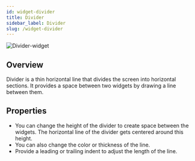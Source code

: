 ```yaml
---
id: widget-divider
title: Divider
sidebar_label: Divider 
slug: /widget-divider
---
```


![Divider-widget](/img/Widget-Divider-1.png)

## Overview

Divider is a thin horizontal line that divides the screen into horizontal sections. It provides a space between two widgets by drawing a line between them.

## Properties

* You can change the height of the divider to create space between the widgets. The horizontal line of the divider gets centered around this height.
* You can also change the color or thickness of the line.
* Provide a leading or trailing indent to adjust the length of the line.